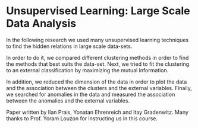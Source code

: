 # Unsupervised Learning: Large Scale Data Analysis

In the following research we used many unsupervised learning techniques to find the hidden relations in large scale data-sets.

In order to do it, we compared different clustering methods in order to find the methods that best suits the data-set. Next, we tried to fit the clustering to an external classification by maximizing the mutual information.

In addition, we reduced the dimension of the data in order to plot the data and the association between the clusters and the external variables. Finally, we searched for anomalies in the data and measured the association between the anomalies and the external variables.

Paper written by Ilan Prais, Yonatan Ehrenreich and Itay Gradenwitz.
Many thanks to Prof. Yoram Louzon for instructing us in this course.
